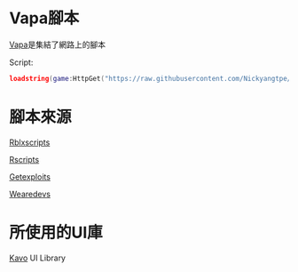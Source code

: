 # Vapa腳本
[Vapa](https://github.com/Nickyangtpe/Vapa)是集結了網路上的腳本


Script:
``` Lua
loadstring(game:HttpGet("https://raw.githubusercontent.com/Nickyangtpe/Vapa/main/Main.txt", true))()
```

# 腳本來源
[Rblxscripts](https://www.rblxscripts.net/)


[Rscripts](https://rscripts.net/index)


[Getexploits](https://getexploits.com/scripts/)


[Wearedevs](https://wearedevs.net/scripts)



# 所使用的UI庫

[Kavo](https://xheptcofficial.gitbook.io/kavo-library/) UI Library
